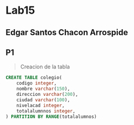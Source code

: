 # Lab15
## Edgar Santos Chacon Arrospide
## P1
> Creacion de la tabla
``` sql
CREATE TABLE colegio(
	codigo integer,
	nombre varchar(150),
	direccion varchar(200),
	ciudad varchar(100),
	nivelacad integer,
	totalalumnnos integer,
) PARTITION BY RANGE(totalalumnos)
```
